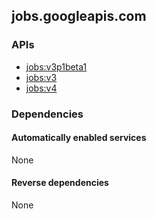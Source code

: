 ## jobs.googleapis.com

### APIs

* [ jobs:v3p1beta1 ]( https://jobs.googleapis.com/$discovery/rest?version=v3p1beta1 )
* [ jobs:v3 ]( https://jobs.googleapis.com/$discovery/rest?version=v3 )
* [ jobs:v4 ]( https://jobs.googleapis.com/$discovery/rest?version=v4 )

### Dependencies

#### Automatically enabled services

None

#### Reverse dependencies

None
